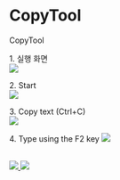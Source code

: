 # CopyTool
CopyTool


<p>
1. 실행 화면</br>
<img src="https://user-images.githubusercontent.com/19161231/47775137-39a4b900-dd32-11e8-9667-7445fca358e4.png">
</p>

<p>
2. Start</br>
<img src="https://user-images.githubusercontent.com/19161231/47775381-d36c6600-dd32-11e8-95ef-3fc2a12efd10.png">
</p>

<p>
3. Copy text (Ctrl+C)</br>
<kbd>
<img src="https://user-images.githubusercontent.com/19161231/47775360-c94a6780-dd32-11e8-9f49-151460ba076c.png">
</kbd>
</p>

<p>
4. Type using the F2 key
<img src="https://user-images.githubusercontent.com/19161231/47776979-07498a80-dd37-11e8-910e-77af04c184fd.gif">
</p>



</br> 
<a href="mailto:dydtjr1994@gmail.com" target="_blank">
  <img src="https://img.shields.io/badge/E--mail-Yongseok%20choi-yellow.svg">
</a>
<a href="https://blog.naver.com/cys_star" target="_blank">
  <img src="https://img.shields.io/badge/Blog-cys__star%27s%20Blog-blue.svg">
</a>
